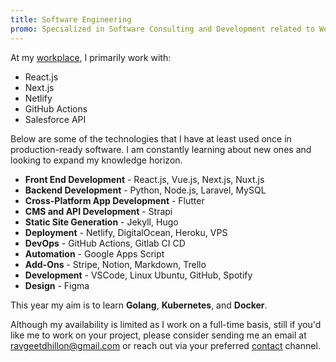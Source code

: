 ```yaml
---
title: Software Engineering
promo: Specialized in Software Consulting and Development related to Web apps, Mobile apps, and DevOps Automation.
---
```


At my [workplace](https://cloudanswers.com), I primarily work with:

- React.js
- Next.js
- Netlify
- GitHub Actions
- Salesforce API

Below are some of the technologies that I have at least used once in production-ready software. I am constantly learning about new ones and looking to expand my knowledge horizon.

- **Front End Development** - React.js, Vue.js, Next.js, Nuxt.js
- **Backend Development** - Python, Node.js, Laravel, MySQL
- **Cross-Platform App Development** - Flutter
- **CMS and API Development** - Strapi
- **Static Site Generation** - Jekyll, Hugo
- **Deployment** - Netlify, DigitalOcean, Heroku, VPS
- **DevOps** - GitHub Actions, Gitlab CI CD
- **Automation** - Google Apps Script
- **Add-Ons** - Stripe, Notion, Markdown, Trello
- **Development** - VSCode, Linux Ubuntu, GitHub, Spotify
- **Design** - Figma

This year my aim is to learn **Golang**, **Kubernetes**, and **Docker**.

Although my availability is limited as I work on a full-time basis, still if you'd like me to work on your project, please consider sending me an email at ravgeetdhillon@gmail.com or reach out via your preferred [contact](/contact) channel.
